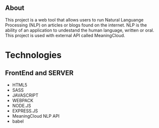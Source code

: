 ## About

This project is a web tool that allows users to run Natural Languange Processing (NLP) on articles or blogs found on the internet. NLP is the ability of an application to undestand the human language, written or oral. 
This project is used with external API called MeaningCloud. 

# Technologies 
## FrontEnd and SERVER
* HTML5
* SASS
* JAVASCRIPT
* WEBPACK
* NODE.JS
* EXPRESS.JS
* MeaningCloud NLP API 
* babel
